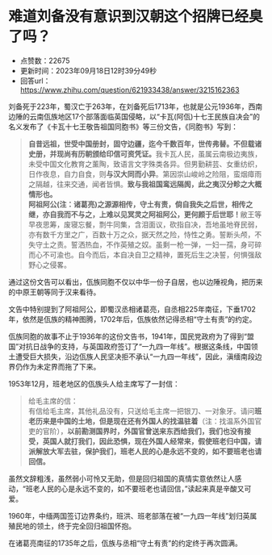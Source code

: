 # 难道刘备没有意识到汉朝这个招牌已经臭了吗？
- 点赞数：22675
- 更新时间：2023年09月18日12时39分49秒
- 回答url：https://www.zhihu.com/question/621933438/answer/3215162363
<body>
 <p data-pid="bkbq8mK1">刘备死于223年，蜀汉亡于263年，在刘备死后1713年，也就是公元1936年，西南边陲的云南佤族地区17个部落面临英国侵略，以“卡瓦(阿佤)十七王民族自决会”的名义发布了《卡瓦十七王敬告祖国同胞书》等三份文告，《同胞书》写到：</p>
 <blockquote data-pid="K0lAT5sW">
  <b>自昔远祖，世受中国册封，固守边疆，迄今千数百年，世传弗替。不但载诸史册，并现尚有历朝颁给印信可资凭证。</b>我卡瓦人民，虽属云南极边夷族，未受中国文化教育之薰陶，致语言文字殊类各异。但男勤耕芸、女重纺织，日作夜息，自力自食，则<b>与汉大同而小异</b>。第因崇山峻岭之险阻，蛮烟瘴雨之隔越，往来交通，闻者皆惧。<b>致与我祖国鸾远隔阂，此之夷汉分畛之大概情形也。</b>
  <br><b>阿祖阿公(注：诸葛亮)之源源相传，守土有责，倘自我失之后世，相传之继，亦自我而不与之，上难以见冥灵之阿祖阿公，更何颜于后世耶！</b>敝王等早夜思筹，废寝忘餐，剽牛同集，含泪面议，砍指自决，吾地虽地脊民弱，亦有数千方里之广，百数十万之众，据天然之险，恃性之勇。誓断头颅，不失守土之责。誓洒热血，不作英殖之奴。虽剩一枪一弹，一妇一孺，身可碎而心不可渝也。自今而后，本自决自卫之精神，置死后生之决誓，何惧强敌野心之侵畧。
 </blockquote>
 <p data-pid="agt5T7KI">通过这份文告可以看出，佤族同胞不仅以中华一份子自居，也以边陲视角，把历来的中原王朝等同于汉来看待。</p>
 <p data-pid="2Vxqv4sN">文告中特别提到了阿祖阿公，即蜀汉丞相诸葛亮，自丞相225年南征，下垂1702年，依然是佤族的精神图腾，1702年后，佤族依然记得丞相“守土有责”的约定。</p>
 <p data-pid="rnyMS6-X">佤族同胞的故事不止于1936年的这份文告书，1941年，国民党政府为了得到“盟国”对抗日战争的支持，与英国政府签订了“一九四一年线”。根据这条线，中国领土遭受巨大损失，沿边佤族人民坚决拒不承认“一九四一年线”，因此，滇缅南段边界仍作为未定界而拖了下来。</p>
 <p data-pid="zy3M4Ev1">1953年12月，班老地区的佤族头人给主席写了一封信：</p>
 <blockquote data-pid="j8LYrye8">
  给毛主席的信：
  <br>
  有信给毛主席，其他礼品没有，只送给毛主席一把银刀、一对象牙。请问<b>班老历来是中国的土地，但是现在还有外国人的找温驻着</b>（注：找温系外国官吏的官阶），<b>以前勘测国界时，外国官曾送来东西给我们，我们也没有接受，英国人就打我们，因此恐惧，现在外国人经常来，假使班老归中国，请派解放大军去驻，保护我们，班老人民的心是永远不变的，如不要班老也请回信。</b>
 </blockquote>
 <p data-pid="N1hRVLBf">虽然文辞粗浅，虽然弱小可怜又无助，但是回归祖国的真情实意依然让人感动，“班老人民的心是永远不变的，如不要班老也请回信，”读起来真是辛酸又可爱。</p>
 <p data-pid="4ISWjLyg">1960年，中缅两国签订边界条约，班洪、班老部落在被“一九四一年线”划归英属殖民地的领土，终于完全回归祖国怀抱。</p>
 <p data-pid="kgeHtk1k">在诸葛亮南征的1735年之后，佤族与丞相“守土有责”的约定终于再次圆满。</p>
</body>
